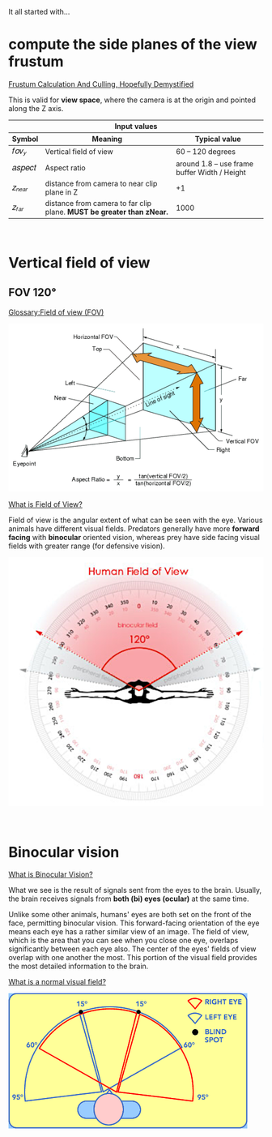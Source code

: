 It all started with...

<!--https://stackoverflow.com/questions/73705786/how-to-free-draw-a-line-in-three-js-r144-on-mouse-move-and-using-buffergeometry#73713583-->

# compute the side planes of the view frustum

[Frustum Calculation And Culling, Hopefully Demystified](http://davidlively.com/programming/graphics/frustum-calculation-and-culling-hopefully-demystified/)

This is valid for **view space**, where the camera is at the origin and pointed along the Z axis.

<table>
<thead>
<tr>
<th colspan="3">Input values</th>
</tr>
<tr>
<th>Symbol</th>
<th>Meaning</th>
<th>Typical value</th>
</tr>
</thead>
<tbody>
<tr>
<td><span class="MathJax_Preview" style=""></span><span class="MathJax" id="MathJax-Element-1-Frame" tabindex="0" style=""><nobr><span class="math" id="MathJax-Span-1" style="width: 2.384em; display: inline-block;"><span style="display: inline-block; position: relative; width: 2.018em; height: 0px; font-size: 117%;"><span style="position: absolute; clip: rect(1.59em, 1002.018em, 2.933em, -999.997em); top: -2.439em; left: 0em;"><span class="mrow" id="MathJax-Span-2"><span class="mi" id="MathJax-Span-3" style="font-family: STIXGeneral-Italic;">𝑓<span style="display: inline-block; overflow: hidden; height: 1px; width: 0.064em;"></span></span><span class="mi" id="MathJax-Span-4" style="font-family: STIXGeneral-Italic;">𝑜</span><span class="msubsup" id="MathJax-Span-5"><span style="display: inline-block; position: relative; width: 0.919em; height: 0px;"><span style="position: absolute; clip: rect(3.361em, 1000.491em, 4.216em, -999.997em); top: -4.026em; left: 0em;"><span class="mi" id="MathJax-Span-6" style="font-family: STIXGeneral-Italic;">𝑣</span><span style="display: inline-block; width: 0px; height: 4.032em;"></span></span><span style="position: absolute; top: -3.904em; left: 0.491em;"><span class="mi" id="MathJax-Span-7" style="font-size: 70.7%; font-family: STIXGeneral-Italic;">𝑦</span><span style="display: inline-block; width: 0px; height: 4.032em;"></span></span></span></span></span><span style="display: inline-block; width: 0px; height: 2.445em;"></span></span></span><span style="display: inline-block; overflow: hidden; vertical-align: -0.425em; border-left-width: 0px; border-left-style: solid; width: 0px; height: 1.289em; --darkreader-inline-border-left: initial;" data-darkreader-inline-border-left=""></span></span></nobr></span><script type="math/tex" id="MathJax-Element-1">fov_y</script></td>
<td>Vertical field of view</td>
<td>60 – 120 degrees</td>
</tr>
<tr>
<td><span class="MathJax_Preview" style=""></span><span class="MathJax" id="MathJax-Element-2-Frame" tabindex="0" style=""><nobr><span class="math" id="MathJax-Span-8" style="width: 2.995em; display: inline-block;"><span style="display: inline-block; position: relative; width: 2.567em; height: 0px; font-size: 117%;"><span style="position: absolute; clip: rect(1.712em, 1002.567em, 2.811em, -999.997em); top: -2.439em; left: 0em;"><span class="mrow" id="MathJax-Span-9"><span class="mi" id="MathJax-Span-10" style="font-family: STIXGeneral-Italic;">𝑎</span><span class="mi" id="MathJax-Span-11" style="font-family: STIXGeneral-Italic;">𝑠</span><span class="mi" id="MathJax-Span-12" style="font-family: STIXGeneral-Italic;">𝑝</span><span class="mi" id="MathJax-Span-13" style="font-family: STIXGeneral-Italic;">𝑒</span><span class="mi" id="MathJax-Span-14" style="font-family: STIXGeneral-Italic;">𝑐</span><span class="mi" id="MathJax-Span-15" style="font-family: STIXGeneral-Italic;">𝑡</span></span><span style="display: inline-block; width: 0px; height: 2.445em;"></span></span></span><span style="display: inline-block; overflow: hidden; vertical-align: -0.282em; border-left-width: 0px; border-left-style: solid; width: 0px; height: 1.004em; --darkreader-inline-border-left: initial;" data-darkreader-inline-border-left=""></span></span></nobr></span><script type="math/tex" id="MathJax-Element-2">aspect</script></td>
<td>Aspect ratio</td>
<td>around 1.8 – use frame buffer Width / Height</td>
</tr>
<tr>
<td><span class="MathJax_Preview" style=""></span><span class="MathJax" id="MathJax-Element-3-Frame" tabindex="0" style=""><nobr><span class="math" id="MathJax-Span-16" style="width: 2.323em; display: inline-block;"><span style="display: inline-block; position: relative; width: 1.957em; height: 0px; font-size: 117%;"><span style="position: absolute; clip: rect(1.529em, 1001.957em, 2.506em, -999.997em); top: -2.134em; left: 0em;"><span class="mrow" id="MathJax-Span-17"><span class="msubsup" id="MathJax-Span-18"><span style="display: inline-block; position: relative; width: 1.896em; height: 0px;"><span style="position: absolute; clip: rect(3.422em, 1000.491em, 4.216em, -999.997em); top: -4.026em; left: 0em;"><span class="mi" id="MathJax-Span-19" style="font-family: STIXGeneral-Italic;">𝑧</span><span style="display: inline-block; width: 0px; height: 4.032em;"></span></span><span style="position: absolute; top: -3.904em; left: 0.491em;"><span class="texatom" id="MathJax-Span-20"><span class="mrow" id="MathJax-Span-21"><span class="mi" id="MathJax-Span-22" style="font-size: 70.7%; font-family: STIXGeneral-Italic;">𝑛</span><span class="mi" id="MathJax-Span-23" style="font-size: 70.7%; font-family: STIXGeneral-Italic;">𝑒</span><span class="mi" id="MathJax-Span-24" style="font-size: 70.7%; font-family: STIXGeneral-Italic;">𝑎</span><span class="mi" id="MathJax-Span-25" style="font-size: 70.7%; font-family: STIXGeneral-Italic;">𝑟</span></span></span><span style="display: inline-block; width: 0px; height: 4.032em;"></span></span></span></span></span><span style="display: inline-block; width: 0px; height: 2.14em;"></span></span></span><span style="display: inline-block; overflow: hidden; vertical-align: -0.282em; border-left-width: 0px; border-left-style: solid; width: 0px; height: 0.861em; --darkreader-inline-border-left: initial;" data-darkreader-inline-border-left=""></span></span></nobr></span><script type="math/tex" id="MathJax-Element-3">z_{near}</script></td>
<td>distance from camera to near clip plane in Z</td>
<td>+1</td>
</tr>
<tr>
<td><span class="MathJax_Preview" style=""></span><span class="MathJax" id="MathJax-Element-4-Frame" tabindex="0" style=""><nobr><span class="math" id="MathJax-Span-26" style="width: 2.018em; display: inline-block;"><span style="display: inline-block; position: relative; width: 1.712em; height: 0px; font-size: 117%;"><span style="position: absolute; clip: rect(1.529em, 1001.712em, 2.628em, -999.997em); top: -2.134em; left: 0em;"><span class="mrow" id="MathJax-Span-27"><span class="msubsup" id="MathJax-Span-28"><span style="display: inline-block; position: relative; width: 1.651em; height: 0px;"><span style="position: absolute; clip: rect(3.422em, 1000.491em, 4.216em, -999.997em); top: -4.026em; left: 0em;"><span class="mi" id="MathJax-Span-29" style="font-family: STIXGeneral-Italic;">𝑧</span><span style="display: inline-block; width: 0px; height: 4.032em;"></span></span><span style="position: absolute; top: -3.904em; left: 0.491em;"><span class="texatom" id="MathJax-Span-30"><span class="mrow" id="MathJax-Span-31"><span class="mi" id="MathJax-Span-32" style="font-size: 70.7%; font-family: STIXGeneral-Italic;">𝑓<span style="display: inline-block; overflow: hidden; height: 1px; width: 0.064em;"></span></span><span class="mi" id="MathJax-Span-33" style="font-size: 70.7%; font-family: STIXGeneral-Italic;">𝑎</span><span class="mi" id="MathJax-Span-34" style="font-size: 70.7%; font-family: STIXGeneral-Italic;">𝑟</span></span></span><span style="display: inline-block; width: 0px; height: 4.032em;"></span></span></span></span></span><span style="display: inline-block; width: 0px; height: 2.14em;"></span></span></span><span style="display: inline-block; overflow: hidden; vertical-align: -0.425em; border-left-width: 0px; border-left-style: solid; width: 0px; height: 1.004em; --darkreader-inline-border-left: initial;" data-darkreader-inline-border-left=""></span></span></nobr></span><script type="math/tex" id="MathJax-Element-4">z_{far}</script></td>
<td>distance from camera to far clip plane. <b>MUST be greater than zNear.</b></td>
<td>1000</td>
</tr>
</tbody>
</table>

<br>

# Vertical field of view

## FOV 120°

[Glossary:Field of view (FOV)](https://www.pcgamingwiki.com/wiki/Glossary:Field_of_view_%28FOV%29)

![](img/Fov_diagram.png)


[What is Field of View?](https://perception28.wordpress.com/2017/02/04/vision-field-of-view/)

Field of view is the angular extent of what can be seen with the eye. Various animals have different visual fields. Predators generally have more **forward facing** with **binocular** oriented vision, whereas prey have side facing visual fields with greater range (for defensive vision).

![](img/human.png)

<br>

# Binocular vision

[What is Binocular Vision?](https://www.seevividly.com/info/Binocular_Vision)

What we see is the result of signals sent from the eyes to the brain. Usually, the brain receives signals from **both (bi) eyes (ocular)** at the same time.

Unlike some other animals, humans' eyes are both set on the front of the face, permitting binocular vision. This forward-facing orientation of the eye means each eye has a rather similar view of an image. The field of view, which is the area that you can see when you close one eye, overlaps significantly between each eye also. The center of the eyes' fields of view overlap with one another the most. This portion of the visual field provides the most detailed information to the brain.

[What is a normal visual field?](https://www.vision-and-eye-health.com/visual-field.html)

![](img/xVisualFieldHoriz.webp)

<br>

